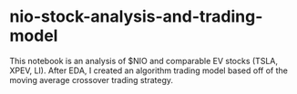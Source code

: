 # nio-stock-analysis-and-trading-model
This notebook is an analysis of $NIO and comparable EV stocks (TSLA, XPEV, LI). After EDA, I created an algorithm trading model based off of the moving average crossover trading strategy. 
